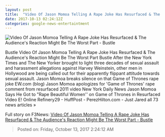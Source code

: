 ```yaml
---
layout: post
title:  "Video Of Jason Momoa Telling A Rape Joke Has Resurfaced & The Audience's Reaction Might Be The Worst Part - Bustle"
date: 2017-10-13 02:24:12Z
categories: google-news-entertaintment
---
```


![Video Of Jason Momoa Telling A Rape Joke Has Resurfaced & The Audience's Reaction Might Be The Worst Part - Bustle](https://typeset-beta.imgix.net/uploads/getty/2017/10/12/9411f96e-c691-4f4c-81f7-b368404d0ec4-getty-660354046.jpg?w=1200&h=630&auto=format&fm=jpg&q=70&fit=crop&crop=faces)

Bustle Video Of Jason Momoa Telling A Rape Joke Has Resurfaced & The Audience's Reaction Might Be The Worst Part Bustle After the New York Times and The New Yorker brought to light three decades of sexual assault and harassment allegations against Harvey Weinstein, other men in Hollywood are being called out for their apparently flippant attitude towards sexual assault. Jason Momoa breaks silence on that Game of Thrones rape joke EW.com (blog) Jason Momoa apologizes for 'Game of Thrones' rape comment from resurfaced 2011 video New York Daily News Jason Momoa Says He Got to "Rape Beautiful Women'' on Game of Thrones in Resurfaced Video E! Online Refinery29 - HuffPost - PerezHilton.com - Just Jared all 73 news articles »


Full story on F3News: [Video Of Jason Momoa Telling A Rape Joke Has Resurfaced & The Audience's Reaction Might Be The Worst Part - Bustle](http://www.f3nws.com/n/4XckT)

> Posted on: Friday, October 13, 2017 2:24:12 AM
